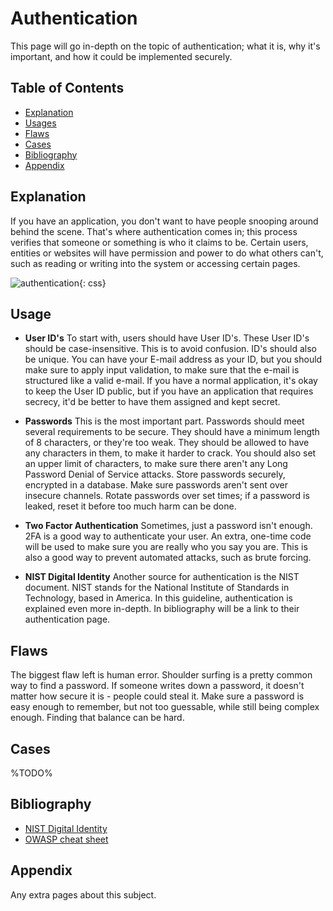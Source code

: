 # Authentication
This page will go in-depth on the topic of authentication; what it is, why it's important, and how it could be implemented securely.

## Table of Contents
- [Explanation](#explanation)
- [Usages](#usage)
- [Flaws](#flaws)
- [Cases](#cases)
- [Bibliography](#bibliography)
- [Appendix](#appendix)

## Explanation 
If you have an application, you don't want to have people snooping around behind the scene. That's where authentication comes in; this process verifies that someone or something is who it claims to be. Certain users, entities or websites will have permission and power to do what others can't, such as reading or writing into the system or accessing certain pages.

![authentication](https://encrypted-tbn0.gstatic.com/images?q=tbn:ANd9GcS0MzotS48JIg34q4rBCq1U5dDjqv_4tmu6AQ&usqp=CAU){: css}

## Usage
- **User ID's**
To start with, users should have User ID's. These User ID's should be case-insensitive. This is to avoid confusion. ID's should also be unique. You can have your E-mail address as your ID, but you should make sure to apply input validation, to make sure that the e-mail is structured like a valid e-mail. If you have a normal application, it's okay to keep the User ID public, but if you have an application that requires secrecy, it'd be better to have them assigned and kept secret. 

- **Passwords**
This is the most important part. Passwords should meet several requirements to be secure. They should have a minimum length of 8 characters, or they're too weak. They should be allowed to have any characters in them, to make it harder to crack. You should also set an upper limit of characters, to make sure there aren't any Long Password Denial of Service attacks. Store passwords securely, encrypted in a database. Make sure passwords aren't sent over insecure channels. Rotate passwords over set times; if a password is leaked, reset it before too much harm can be done. 

- **Two Factor Authentication**
Sometimes, just a password isn't enough. 2FA is a good way to authenticate your user. An extra, one-time code will be used to make sure you are really who you say you are. This is also a good way to prevent automated attacks, such as brute forcing. 

- **NIST Digital Identity**
Another source for authentication is the NIST document. NIST stands for the National Institute of Standards in Technology, based in America. In this guideline, authentication is explained even more in-depth. In bibliography will be a link to their authentication page.

## Flaws
The biggest flaw left is human error. Shoulder surfing is a pretty common way to find a password. If someone writes down a password, it doesn't matter how secure it is - people could steal it. Make sure a password is easy enough to remember, but not too guessable, while still being complex enough. Finding that balance can be hard. 

## Cases
%TODO%

## Bibliography
- [NIST Digital Identity](https://pages.nist.gov/800-63-3/sp800-63b.html)
- [OWASP cheat sheet](https://cheatsheetseries.owasp.org/cheatsheets/Authentication_Cheat_Sheet.html)


## Appendix
Any extra pages about this subject.